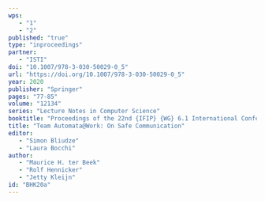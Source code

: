 ```yaml
---
wps: 
   - "1"
   - "2"
published: "true"
type: "inproceedings"
partner: 
   - "ISTI"
doi: "10.1007/978-3-030-50029-0_5"
url: "https://doi.org/10.1007/978-3-030-50029-0_5"
year: 2020
publisher: "Springer"
pages: "77-85"
volume: "12134"
series: "Lecture Notes in Computer Science"
booktitle: "Proceedings of the 22nd {IFIP} {WG} 6.1 International Conference on  Coordination Models and Languages (COORDINATION 2020),  Held as Part of the 15th International Federated Conference on  Distributed Computing Techniques (DisCoTec 2020)"
title: "Team Automata@Work: On Safe Communication"
editor: 
   - "Simon Bliudze"
   - "Laura Bocchi"
author: 
   - "Maurice H. ter Beek"
   - "Rolf Hennicker"
   - "Jetty Kleijn"
id: "BHK20a"
---
```

